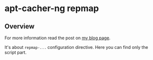 # apt-cacher-ng repmap

## Overview
For more information read the post on [my blog page](http://blog.hudecof.net/posts/2014/08/15/apt-cacher-ng-and-repmap.html).

It's about `repmap-...` configuration directive. Here you can find only the script part.